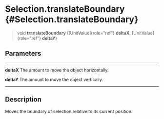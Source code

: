 Selection.translateBoundary {#Selection.translateBoundary}
===========================

> void **translateBoundary** ([UnitValue]{role="ref"} **deltaX**,
> [UnitValue]{role="ref"} **deltaY**)

Parameters
----------

  ------------ ---------------------------------------------
  **deltaX**   The amount to move the object horizontally.

  **deltaY**   The amount to move the object vertically.
  ------------ ---------------------------------------------

Description
-----------

Moves the boundary of selection relative to its current position.
